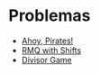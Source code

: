 # Problemas
- [Ahoy, Pirates!](https://onlinejudge.org/index.php?option=com_onlinejudge&Itemid=8&category=26&page=show_problem&problem=2397)
- [RMQ with Shifts](https://onlinejudge.org/index.php?option=com_onlinejudge&Itemid=8&category=244&page=show_problem&problem=3720)
- [Divisor Game](https://onlinejudge.org/index.php?option=com_onlinejudge&Itemid=8&category=229&page=show_problem&problem=3111)
